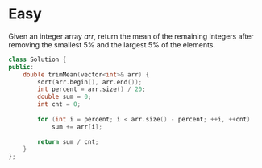 # Easy

Given an integer array $arr$, return the mean of the remaining integers after removing the smallest $5\%$ and the largest $5\%$ of the elements.

```cpp
class Solution {
public:
    double trimMean(vector<int>& arr) {
        sort(arr.begin(), arr.end());
        int percent = arr.size() / 20;
        double sum = 0;
        int cnt = 0;
        
        for (int i = percent; i < arr.size() - percent; ++i, ++cnt)
            sum += arr[i];
        
        return sum / cnt;
    }
};
```
